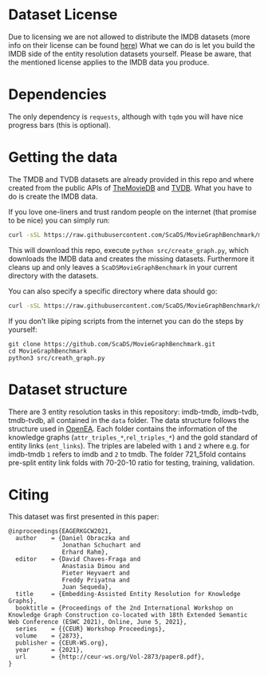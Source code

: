 # Dataset License
Due to licensing we are not allowed to distribute the IMDB datasets (more info on their license can be found [here](https://help.imdb.com/article/imdb/general-information/can-i-use-imdb-data-in-my-software/G5JTRESSHJBBHTGX?pf_rd_m=A2FGELUUNOQJNL&pf_rd_p=3aefe545-f8d3-4562-976a-e5eb47d1bb18&pf_rd_r=2TNAA9FRS3TJWM3AEQ2X&pf_rd_s=center-1&pf_rd_t=60601&pf_rd_i=interfaces&ref_=fea_mn_lk1#))
What we can do is let you build the IMDB side of the entity resolution datasets yourself. Please be aware, that the mentioned license applies to the IMDB data you produce.

# Dependencies
The only dependency is `requests`, although with `tqdm` you will have nice progress bars (this is optional).

# Getting the data 
The TMDB and TVDB datasets are already provided in this repo and where created from the public APIs of [TheMovieDB](https://www.themoviedb.org/documentation/api) and [TVDB](https://www.thetvdb.com/api-information). What you have to do is create the IMDB data.

If you love one-liners and trust random people on the internet (that promise to be nice) you can simply run:
```bash
curl -sSL https://raw.githubusercontent.com/ScaDS/MovieGraphBenchmark/master/src/main.py | python3 -
```

This will download this repo, execute `python src/create_graph.py`, which downloads the IMDB data and creates the missing datasets. Furthermore it cleans up and only leaves a `ScaDSMovieGraphBenchmark` in your current directory with the datasets.

You can also specify a specific directory where data should go:

```bash
curl -sSL https://raw.githubusercontent.com/ScaDS/MovieGraphBenchmark/master/src/main.py | python3 - mypath/benchmarkfolder
```

If you don't like piping scripts from the internet you can do the steps by yourself:
```
git clone https://github.com/ScaDS/MovieGraphBenchmark.git
cd MovieGraphBenchmark
python3 src/creath_graph.py
```

# Dataset structure
There are 3 entity resolution tasks in this repository: imdb-tmdb, imdb-tvdb, tmdb-tvdb, all contained in the `data` folder. 
The data structure follows the structure used in [OpenEA](https://github.com/nju-websoft/OpenEA).
Each folder contains the information of the knowledge graphs (`attr_triples_*`,`rel_triples_*`) and the gold standard of entity links (`ent_links`). The triples are labeled with `1` and `2` where e.g. for imdb-tmdb `1` refers to imdb and `2` to tmdb. The folder 721_5fold contains pre-split entity link folds with 70-20-10 ratio for testing, training, validation.

# Citing
This dataset was first presented in this paper:
```
@inproceedings{EAGERKGCW2021,
  author    = {Daniel Obraczka and
               Jonathan Schuchart and
               Erhard Rahm},
  editor    = {David Chaves-Fraga and
               Anastasia Dimou and
               Pieter Heyvaert and
               Freddy Priyatna and
               Juan Sequeda},
  title     = {Embedding-Assisted Entity Resolution for Knowledge Graphs},
  booktitle = {Proceedings of the 2nd International Workshop on Knowledge Graph Construction co-located with 18th Extended Semantic Web Conference (ESWC 2021), Online, June 5, 2021},
  series    = {{CEUR} Workshop Proceedings},
  volume    = {2873},
  publisher = {CEUR-WS.org},
  year      = {2021},
  url       = {http://ceur-ws.org/Vol-2873/paper8.pdf},
}
```
